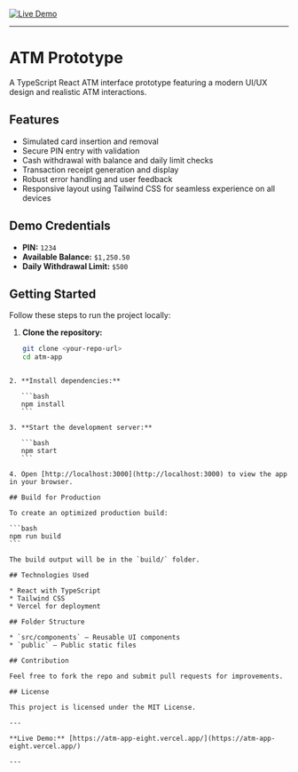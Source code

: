 [![Live Demo](https://img.shields.io/badge/Live%20App-Vercel-brightgreen)](https://atm-app-eight.vercel.app/)

---

# ATM Prototype

A TypeScript React ATM interface prototype featuring a modern UI/UX design and realistic ATM interactions.

## Features

- Simulated card insertion and removal  
- Secure PIN entry with validation  
- Cash withdrawal with balance and daily limit checks  
- Transaction receipt generation and display  
- Robust error handling and user feedback  
- Responsive layout using Tailwind CSS for seamless experience on all devices

## Demo Credentials

- **PIN:** `1234`  
- **Available Balance:** `$1,250.50`  
- **Daily Withdrawal Limit:** `$500`

## Getting Started

Follow these steps to run the project locally:

1. **Clone the repository:**
   ```bash
   git clone <your-repo-url>
   cd atm-app
````

2. **Install dependencies:**

   ```bash
   npm install
   ```

3. **Start the development server:**

   ```bash
   npm start
   ```

4. Open [http://localhost:3000](http://localhost:3000) to view the app in your browser.

## Build for Production

To create an optimized production build:

```bash
npm run build
```

The build output will be in the `build/` folder.

## Technologies Used

* React with TypeScript
* Tailwind CSS
* Vercel for deployment

## Folder Structure

* `src/components` – Reusable UI components
* `public` – Public static files

## Contribution

Feel free to fork the repo and submit pull requests for improvements.

## License

This project is licensed under the MIT License.

---

**Live Demo:** [https://atm-app-eight.vercel.app/](https://atm-app-eight.vercel.app/)

---

